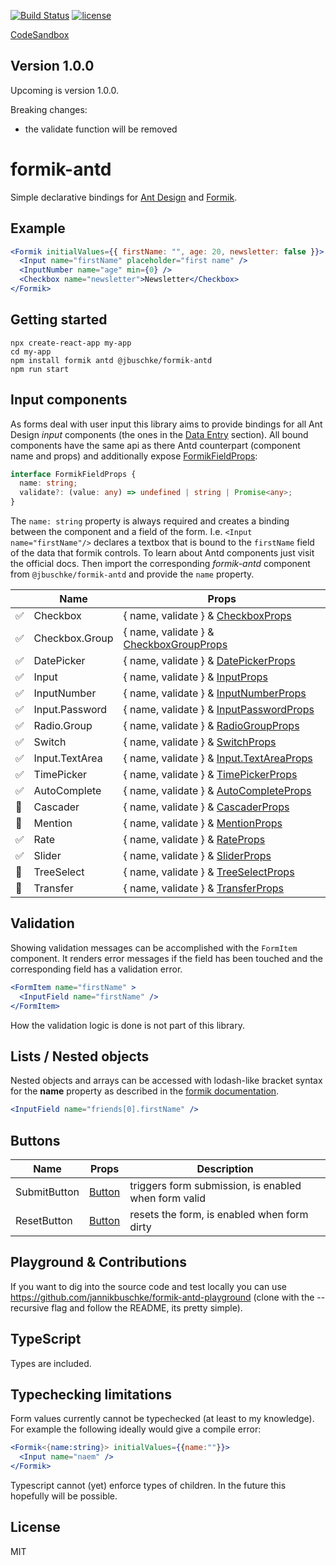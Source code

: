 [![Build Status](https://dev.azure.com/jannikb/glue/_apis/build/status/jannikb%20formik-antd?branchName=master)](https://dev.azure.com/jannikb/glue/_build/latest?definitionId=4?branchName=master)
[![license](https://badgen.now.sh/badge/license/MIT)](./LICENSE)

[CodeSandbox](https://codesandbox.io/s/oko82yzn6)

## Version 1.0.0

Upcoming is version 1.0.0.

Breaking changes:
 - the validate function will be removed

# formik-antd

Simple declarative bindings for [Ant Design](https://ant.design/docs/react/introduce) and [Formik](https://github.com/jaredpalmer/formik).

## Example

```jsx
<Formik initialValues={{ firstName: "", age: 20, newsletter: false }}>
  <Input name="firstName" placeholder="first name" />
  <InputNumber name="age" min={0} />
  <Checkbox name="newsletter">Newsletter</Checkbox>
</Formik>
```

## Getting started

```
npx create-react-app my-app
cd my-app
npm install formik antd @jbuschke/formik-antd
npm run start
```

## Input components

As forms deal with user input this library aims to provide bindings for all Ant Design *input* components (the ones in the [Data Entry](https://ant.design/components/auto-complete/) section). All bound components have the same api as there Antd counterpart (component name and props) and additionally expose [FormikFieldProps](https://jaredpalmer.com/formik/docs/api/field#reference):

```ts
interface FormikFieldProps {
  name: string;
  validate?: (value: any) => undefined | string | Promise<any>;
}

```

The `name: string` property is always required and creates a binding between the component and a field of the form. I.e. `<Input name="firstName"/>` declares a textbox that is bound to the `firstName` field of the data that formik controls. To learn about Antd components just visit the official docs. Then import the corresponding _formik-antd_ component from `@jbuschke/formik-antd` and provide the `name` property.

|                       | Name           | Props                                                                                                            |
| --------------------- | -------------- | ---------------------------------------------------------------------------------------------------------------- |
| :white_check_mark:    | Checkbox       | { name, validate } & [CheckboxProps](https://ant.design/components/checkbox/)                                    |
| :white_check_mark:    | Checkbox.Group | { name, validate } & [CheckboxGroupProps](https://ant.design/components/checkbox/#Checkbox-Group)                |
| :white_check_mark:    | DatePicker     | { name, validate } & [DatePickerProps](https://ant.design/components/date-picker/)                               |
| :white_check_mark:    | Input          | { name, validate } & [InputProps](https://ant.design/components/input/)                                          |
| :white_check_mark:    | InputNumber    | { name, validate } & [InputNumberProps](https://ant.design/components/input-number/)                             |
| :white_check_mark:    | Input.Password | { name, validate } & [InputPasswordProps](https://ant.design/components/input/)                                  |
| :white_check_mark:    | Radio.Group    | { name, validate } & [RadioGroupProps](https://ant.design/components/radio/#RadioGroup)                          |
| :white_check_mark:    | Switch         | { name, validate } & [SwitchProps](https://ant.design/components/switch/)                                        |
| :white_check_mark:    | Input.TextArea | { name, validate } & [Input.TextAreaProps](https://ant.design/components/input/#components-input-demo-textarea)  |
| :white_check_mark:    | TimePicker     | { name, validate } & [TimePickerProps](https://ant.design/components/input/#components-input-demo-textarea)      |
| :white_check_mark:    | AutoComplete   | { name, validate } & [AutoCompleteProps](https://ant.design/components/auto-complete/)                           |
| :black_square_button: | Cascader       | { name, validate } & [CascaderProps](https://ant.design/components/cascader/)                                    |
| :black_square_button: | Mention        | { name, validate } & [MentionProps](https://ant.design/components/mention/)                                      |
| :white_check_mark:    | Rate           | { name, validate } & [RateProps](https://ant.design/components/rate/)                                            |
| :white_check_mark:    | Slider         | { name, validate } & [SliderProps](https://ant.design/components/slider/)                                        |
| :black_square_button: | TreeSelect     | { name, validate } & [TreeSelectProps](https://ant.design/components/tree-select/)                               |
| :black_square_button: | Transfer       | { name, validate } & [TransferProps](https://ant.design/components/transfer/)                                    |

## Validation

Showing validation messages can be accomplished with the `FormItem` component. It renders error messages if the field has been touched and the corresponding field has a validation error.

```jsx
<FormItem name="firstName" >
  <InputField name="firstName" />
</FormItem>
```

How the validation logic is done is not part of this library.

## Lists / Nested objects

Nested objects and arrays can be accessed with lodash-like bracket syntax for the **name** property as described in the [formik documentation](https://jaredpalmer.com/formik/docs/guides/arrays).

```jsx
<InputField name="friends[0].firstName" />
```

## Buttons

| Name         | Props                                           | Description                                          |
| ------------ | ----------------------------------------------- | ---------------------------------------------------- |
| SubmitButton | [Button](https://ant.design/components/button/) | triggers form submission, is enabled when form valid |
| ResetButton  | [Button](https://ant.design/components/button/) | resets the form, is enabled when form dirty          |

## Playground & Contributions

If you want to dig into the source code and test locally you can use https://github.com/jannikbuschke/formik-antd-playground (clone with the --recursive flag and follow the README, its pretty simple).

## TypeScript

Types are included.

## Typechecking limitations
Form values currently cannot be typechecked (at least to my knowledge). For example the following ideally would give a compile error:

```jsx
<Formik<{name:string}> initialValues={{name:""}}>
  <Input name="naem" />
</Formik>
```

Typescript cannot (yet) enforce types of children. In the future this hopefully will  be possible.

## License

MIT
